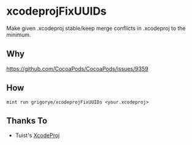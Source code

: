 # xcodeprojFixUUIDs

Make given .xcodeproj stable/keep merge conflicts in .xcodeproj to the minimum.

## Why

https://github.com/CocoaPods/CocoaPods/issues/9359

## How

```
mint run grigorye/xcodeprojFixUUIDs <your.xcodeproj>
```

## Thanks To

- Tuist's [XcodeProj](https://github.com/tuist/XcodeProj)
